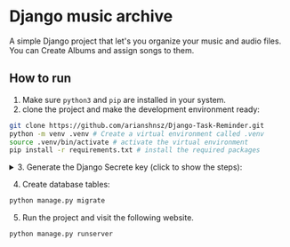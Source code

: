 # Django music archive
A simple Django project that let's you organize your music and audio files.
You can Create Albums and assign songs to them.

## How to run

1. Make sure `python3` and `pip` are installed in your system.
2. clone the project and make the development environment ready:

```bash
git clone https://github.com/arianshnsz/Django-Task-Reminder.git
python -m venv .venv # Create a virtual environment called .venv
source .venv/bin/activate # activate the virtual environment
pip install -r requirements.txt # install the required packages
```
<details>

<summary> 
3. Generate the Django Secrete key (click to show the steps): 
</summary>

   * Access the Python Interactive Shell:
   
   ```bash
   django-admin shell
   ```
   
   * Import the `get_random_secret_key()` function from `django.core.management.utils`:
   
   ```bash
   from django.core.management.utils import get_random_secret_key
   ```
   
   * Generate the Secrete key using `get_random_secret_key()` function:
   
   ```bash
   get_random_secret_key()
   ```
   
   * In the existing directory, create a file name `.env` and paste the following line inside it:
   
   ```
   SECRET_KEY = "... paste your generated secret key ..."
   ```
</details>

4. Create database tables:
```bash
python manage.py migrate
```
5. Run the project and visit the following website.
```bash
python manage.py runserver
```
